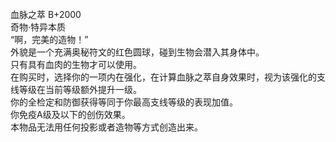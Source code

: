 <title>血脉之萃</title>
<meta name="GENERATOR" content="WinCHM">
<meta http-equiv="Content-Type" content="text/html; charset=gb2312">
<br>血脉之萃 B+2000
<br>奇物·特异本质
<br>“啊，完美的造物！”
<br>外貌是一个充满奥秘符文的红色圆球，碰到生物会潜入其身体中。
<br>只有具有血肉的生物才可以使用。
<br>在购买时，选择你的一项内在强化，在计算血脉之萃自身效果时，视为该强化的支线等级在当前等级额外提升一级。
<br>你的全检定和防御获得等同于你最高支线等级的表现加值。
<br>你免疫A级及以下的创伤效果。
<br>本物品无法用任何投影或者造物等方式创造出来。